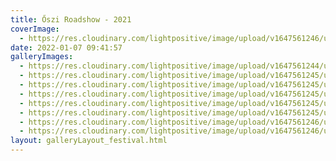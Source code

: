 ```yaml
---
title: Őszi Roadshow - 2021
coverImage:
  - https://res.cloudinary.com/lightpositive/image/upload/v1647561246/uploads/%C5%90szi%20Roadshow%20-%202021/%C5%915.jpg
date: 2022-01-07 09:41:57
galleryImages: 
  - https://res.cloudinary.com/lightpositive/image/upload/v1647561244/uploads/%C5%90szi%20Roadshow%20-%202021/%C5%913.jpg
  - https://res.cloudinary.com/lightpositive/image/upload/v1647561245/uploads/%C5%90szi%20Roadshow%20-%202021/%C5%916.jpg
  - https://res.cloudinary.com/lightpositive/image/upload/v1647561245/uploads/%C5%90szi%20Roadshow%20-%202021/%C5%914.jpg
  - https://res.cloudinary.com/lightpositive/image/upload/v1647561245/uploads/%C5%90szi%20Roadshow%20-%202021/%C5%918.jpg
  - https://res.cloudinary.com/lightpositive/image/upload/v1647561245/uploads/%C5%90szi%20Roadshow%20-%202021/%C5%911.jpg
  - https://res.cloudinary.com/lightpositive/image/upload/v1647561245/uploads/%C5%90szi%20Roadshow%20-%202021/%C5%91.jpg
  - https://res.cloudinary.com/lightpositive/image/upload/v1647561246/uploads/%C5%90szi%20Roadshow%20-%202021/%C5%917.jpg
  - https://res.cloudinary.com/lightpositive/image/upload/v1647561246/uploads/%C5%90szi%20Roadshow%20-%202021/%C5%915.jpg
layout: galleryLayout_festival.html
---
```

